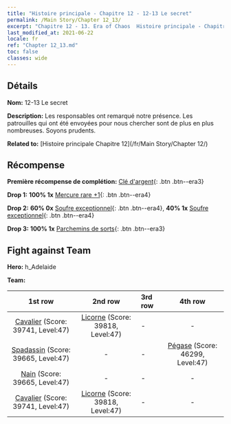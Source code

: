 ```yaml
---
title: "Histoire principale - Chapitre 12 - 12-13 Le secret"
permalink: /Main Story/Chapter 12_13/
excerpt: "Chapitre 12 - 13. Era of Chaos  Histoire principale - Chapitre 12_13. 12-13 Le secret"
last_modified_at: 2021-06-22
locale: fr
ref: "Chapter 12_13.md"
toc: false
classes: wide
---
```


## Détails

 **Nom:** 12-13 Le secret

 **Description:** Les responsables ont remarqué notre présence. Les patrouilles qui ont été envoyées pour nous chercher sont de plus en plus nombreuses. Soyons prudents.

 **Related to:** [Histoire principale Chapitre 12](/fr/Main Story/Chapter 12/)

## Récompense

 **Première récompense de complétion:** [Clé d'argent](/ItemsFR/con_693/){: .btn .btn--era3}

 **Drop 1:** **100% 1x** [Mercure rare +1](/ItemsFR/mat_42/){: .btn .btn--era4}

 **Drop 2:** **60% 0x** [Soufre exceptionnel](/ItemsFR/mat_36/){: .btn .btn--era4}, **40% 1x** [Soufre exceptionnel](/ItemsFR/mat_36/){: .btn .btn--era4}

 **Drop 3:** **100% 1x** [Parchemins de sorts](/ItemsFR/con_694/){: .btn .btn--era3}


## Fight against Team
 **Hero:** h_Adelaide

 **Team:**


  | 1st row | 2nd row | 3rd row | 4th row |
  |:----:|:----:|:----|:----:|
  | [Cavalier](/fr/units/Cavalier/) (Score: 39741, Level:47)  | [Licorne](/fr/units/Unicorn/) (Score: 39818, Level:47)  | - | - |
  | [Spadassin](/fr/units/Swordsman/) (Score: 39665, Level:47)  | - | - | [Pégase](/fr/units/Pegasus/) (Score: 46299, Level:47)  |
  | [Nain](/fr/units/Dwarf/) (Score: 39665, Level:47)  | - | - | - |
  | [Cavalier](/fr/units/Cavalier/) (Score: 39741, Level:47)  | [Licorne](/fr/units/Unicorn/) (Score: 39818, Level:47)  | - | - |


